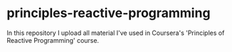 principles-reactive-programming
===============================

In this repository I upload all material I've used in Coursera's 'Principles of Reactive Programming' course.
